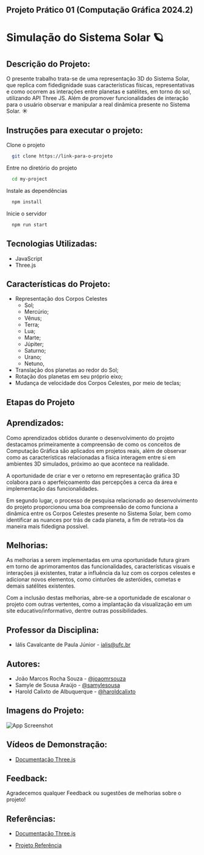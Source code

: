 
##  Projeto Prático 01 (Computação Gráfica 2024.2)
# Simulação do Sistema Solar 🪐

## Descrição do Projeto:
O presente trabalho trata-se de uma representação 3D do Sistema Solar, que replica com fidedignidade suas características físicas, representativas e como ocorrem as interações entre planetas e satélites, em torno do sol, utilizando API	Three JS. Além de promover funcionalidades de interação para o usuário observar e manipular a real dinâmica presente no Sistema Solar. ☀


## Instruções para executar o projeto:
Clone o projeto

```bash
  git clone https://link-para-o-projeto
```

Entre no diretório do projeto

```bash
  cd my-project
```

Instale as dependências

```bash
  npm install
```

Inicie o servidor

```bash
  npm run start
```


## Tecnologias Utilizadas:
- JavaScript
- Three.js
## Características do Projeto:

- Representação dos Corpos Celestes
    - Sol;
    - Mercúrio;
    - Vênus;
    - Terra;
    - Lua;
    - Marte;
    - Júpiter;
    - Saturno;
    - Urano;
    - Netuno,
- Translação dos planetas ao redor do Sol;
- Rotação dos planetas em seu próprio eixo;
- Mudança de velocidade dos Corpos Celestes, por meio de teclas;


## Etapas do Projeto
## Aprendizados:

Como aprendizados obtidos durante o desenvolvimento do projeto destacamos primeiramente a compreensão de como os conceitos de Computação Gráfica são aplicados em projetos reais, além de observar como as características relacionadas a física interagem entre si em ambientes 3D simulados, próximo ao que acontece na realidade.

A oportunidade de criar e ver o retorno em representação gráfica 3D colabora para o aperfeiçoamento das percepções a cerca da área e implementação das funcionalidades.

Em segundo lugar, o processo de pesquisa relacionado ao desenvolvimento do projeto proporcionou uma boa compreensão de como funciona a dinâmica entre os Corpos Celestes presente no Sistema Solar, bem como identificar as nuances por trás de cada planeta, a fim de retrata-los da maneira mais fidedigna possível.
## Melhorias:

As melhorias a serem implementadas em uma oportunidade futura giram em torno de aprimoramentos das funcionalidades, características visuais e interações já existentes, tratar a influência da luz com os corpos celestes e adicionar novos elementos, como cinturões de asteróides, cometas e demais satélites existentes.

Com a inclusão destas melhorias, abre-se a oportunidade de escalonar o projeto com outras vertentes, como a implantação da visualização em um site educativo/informativo, dentre outras possibilidades.


## Professor da Disciplina:

- Iális Cavalcante de Paula Júnior - ialis@ufc.br
## Autores:

- João Marcos Rocha Souza - [@joaomrsouza](https://github.com/joaomrsouza)
- Samyle de Sousa Araújo - [@samylesousa](https://github.com/samylesousa)
- Harold Calixto de Albuquerque - [@haroldcalixto](https://github.com/haroldcalixto)


## Imagens do Projeto:

![App Screenshot](https://via.placeholder.com/468x300?text=App+Screenshot+Here)


## Vídeos de Demonstração:

 - [Documentação Three.js](https://threejs.org/docs/index.html#manual/en/introduction)
## Feedback:

Agradecemos qualquer Feedback ou sugestões de melhorias sobre o projeto! 

## Referências:

 - [Documentação Three.js](https://threejs.org/docs/index.html#manual/en/introduction)

 - [Projeto Referência](https://www.solarsystemscope.com/)

